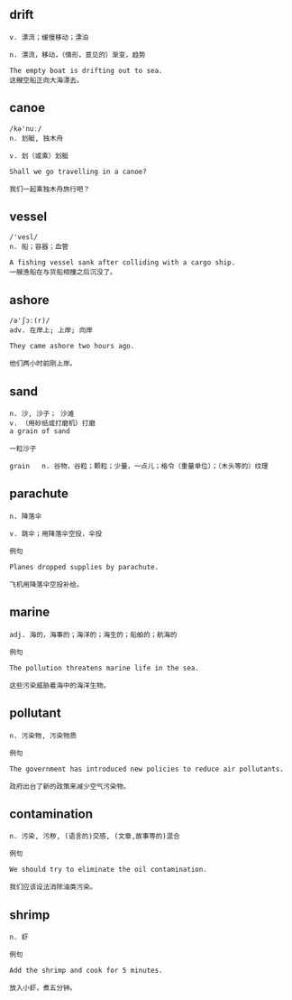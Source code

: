 ## drift
```
v. 漂流；缓慢移动；漂泊

n. 漂流，移动，（情形，意见的）渐变，趋势

The empty boat is drifting out to sea.
这艘空船正向大海漂去。
```

## canoe
```
/kə'nuː/
n. 划艇, 独木舟

v. 划（或乘）划艇

Shall we go travelling in a canoe?

我们一起乘独木舟旅行吧？
```

## vessel
```
/'vesl/
n. 船；容器；血管

A fishing vessel sank after colliding with a cargo ship.
一艘渔船在与货船相撞之后沉没了。
```

## ashore
```
/ə'ʃɔː(r)/
adv. 在岸上; 上岸; 向岸

They came ashore two hours ago.

他们两小时前刚上岸。
```
## sand
```
n. 沙, 沙子； 沙滩
v. （用砂纸或打磨机）打磨
a grain of sand

一粒沙子

grain   n. 谷物，谷粒；颗粒；少量，一点儿；格令（重量单位）；（木头等的）纹理
```
## parachute
```
n. 降落伞

v. 跳伞；用降落伞空投，伞投

例句

Planes dropped supplies by parachute.

飞机用降落伞空投补给。
```
## marine
```
adj. 海的，海事的；海洋的；海生的；船舶的；航海的

例句

The pollution threatens marine life in the sea.

这些污染威胁着海中的海洋生物。
```
## pollutant
```
n. 污染物, 污染物质

例句

The government has introduced new policies to reduce air pollutants.

政府出台了新的政策来减少空气污染物。
```
## contamination
```
n. 污染, 污秽, (语言的)交感, (文章,故事等的)混合

例句

We should try to eliminate the oil contamination.

我们应该设法消除油类污染。
```
## shrimp
```
n. 虾

例句

Add the shrimp and cook for 5 minutes.

放入小虾，煮五分钟。
```